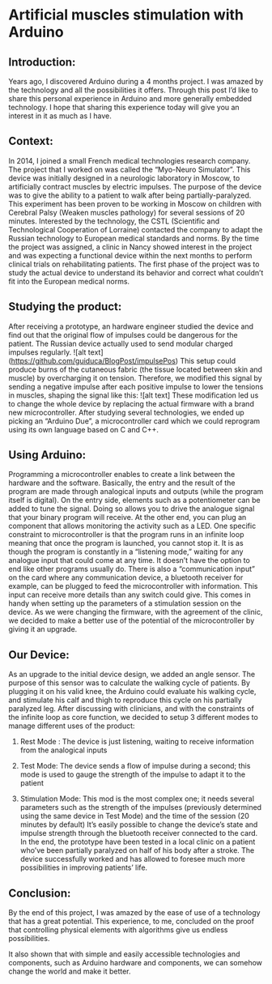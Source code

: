 # Artificial muscles stimulation with Arduino

## Introduction:

Years ago, I discovered Arduino during a 4 months project. I was amazed by the
technology and all the possibilities it offers. Through this post I’d like to share this personal
experience in Arduino and more generally embedded technology. I hope that sharing this
experience today will give you an interest in it as much as I have.

## Context:

In 2014, I joined a small French medical technologies research company. The project
that I worked on was called the “Myo-Neuro Simulator”. This device was initially designed in
a neurologic laboratory in Moscow, to artificially contract muscles by electric impulses.
The purpose of the device was to give the ability to a patient to walk after being
partially-paralyzed. This experiment has been proven to be working in Moscow on children
with Cerebral Palsy (Weaken muscles pathology) for several sessions of 20 minutes.
Interested by the technology, the CSTL (Scientific and Technological Cooperation of
Lorraine) contacted the company to adapt the Russian technology to European medical
standards and norms.
By the time the project was assigned, a clinic in Nancy showed interest in the project and
was expecting a functional device within the next months to perform clinical trials on
rehabilitating patients.
The first phase of the project was to study the actual device to understand its behavior and
correct what couldn’t fit into the European medical norms.


## Studying the product:

After receiving a prototype, an hardware engineer studied the device and find out that
the original flow of impulses could be dangerous for the patient. The Russian device actually
used to send modular charged impulses regularly.
![alt text] (https://github.com/guiduca/BlogPost/impulsePos)
This setup could produce burns of the cutaneous fabric (the tissue located between
skin and muscle) by overcharging it on tension. Therefore, we modified this signal by
sending a negative impulse after each positive impulse to lower the tensions in muscles,
shaping the signal like this:
![alt text]
These modification led us to change the whole device by replacing the actual
firmware with a brand new microcontroller.
After studying several technologies, we ended up picking an “Arduino Due”, a
microcontroller card which we could reprogram using its own language based on C and C++.


## Using Arduino:

Programming a microcontroller enables to create a link between the hardware and
the software. Basically, the entry and the result of the program are made through analogical
inputs and outputs (while the program itself is digital).
On the entry side, elements such as a potentiometer can be added to tune the signal.
Doing so allows you to drive the analogue signal that your binary program will receive. At the
other end, you can plug an component that allows monitoring the activity such as a LED.
One specific constraint to microcontroller is that the program runs in an infinite loop
meaning that once the program is launched, you cannot stop it. It is as though the program
is constantly in a “listening mode,” waiting for any analogue input that could come at any
time. It doesn’t have the option to end like other programs usually do.
There is also a “communication input” on the card where any communication device,
a bluetooth receiver for example, can be plugged to feed the microcontroller with
information. This input can receive more details than any switch could give. This comes in
handy when setting up the parameters of a stimulation session on the device.
As we were changing the firmware, with the agreement of the clinic, we decided to
make a better use of the potential of the microcontroller by giving it an upgrade.

## Our Device:

As an upgrade to the initial device design, we added an angle sensor. The purpose
of this sensor was to calculate the walking cycle of patients. By plugging it on his valid knee,
the Arduino could evaluate his walking cycle, and stimulate his calf and thigh to reproduce
this cycle on his partially paralyzed leg.
After discussing with clinicians, and with the constraints of the infinite loop as core
function, we decided to setup 3 different modes to manage different uses of the product:

1. Rest Mode : The device is just listening, waiting to receive information from the
    analogical inputs


2. Test Mode: The device sends a flow of impulse during a second; this mode is used to
    gauge the strength of the impulse to adapt it to the patient
3. Stimulation Mode: This mod is the most complex one; it needs several parameters
    such as the strength of the impulses (previously determined using the same device in
    Test Mode) and the time of the session (20 minutes by default)
    It’s easily possible to change the device’s state and impulse strength through the
bluetooth receiver connected to the card.
In the end, the prototype have been tested in a local clinic on a patient who’ve been partially
paralyzed on half of his body after a stroke. The device successfully worked and has allowed
to foresee much more possibilities in improving patients’ life.

## Conclusion:

By the end of this project, I was amazed by the ease of use of a technology that has
a great potential. This experience, to me, concluded on the proof that controlling physical
elements with algorithms give us endless possibilities.


It also shown that with simple and easily accessible technologies and components,
such as Arduino hardware and components, we can somehow change the world and make it
better.